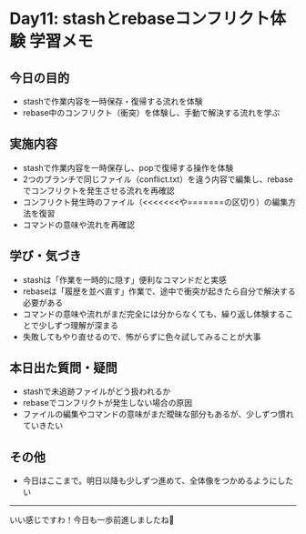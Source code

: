 # Day11: stashとrebaseコンフリクト体験 学習メモ

## 今日の目的
- stashで作業内容を一時保存・復帰する流れを体験
- rebase中のコンフリクト（衝突）を体験し、手動で解決する流れを学ぶ

## 実施内容
- stashで作業内容を一時保存し、popで復帰する操作を体験
- 2つのブランチで同じファイル（conflict.txt）を違う内容で編集し、rebaseでコンフリクトを発生させる流れを再確認
- コンフリクト発生時のファイル（<<<<<<<や=======の区切り）の編集方法を復習
- コマンドの意味や流れを再確認

## 学び・気づき
- stashは「作業を一時的に隠す」便利なコマンドだと実感
- rebaseは「履歴を並べ直す」作業で、途中で衝突が起きたら自分で解決する必要がある
- コマンドの意味や流れがまだ完全には分からなくても、繰り返し体験することで少しずつ理解が深まる
- 失敗してもやり直せるので、怖がらずに色々試してみることが大事

## 本日出た質問・疑問
- stashで未追跡ファイルがどう扱われるか
- rebaseでコンフリクトが発生しない場合の原因
- ファイルの編集やコマンドの意味がまだ曖昧な部分もあるが、少しずつ慣れていきたい

## その他
- 今日はここまで。明日以降も少しずつ進めて、全体像をつかめるようにしたい

---

いい感じですわ！今日も一歩前進しましたね🌱 